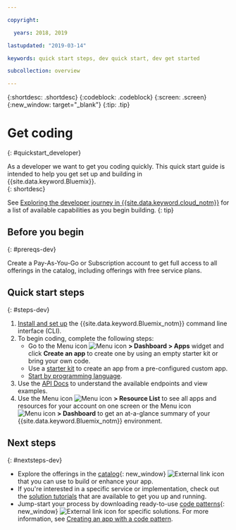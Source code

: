```yaml
---

copyright:

  years: 2018, 2019

lastupdated: "2019-03-14"

keywords: quick start steps, dev quick start, dev get started

subcollection: overview

---
```


{:shortdesc: .shortdesc}
{:codeblock: .codeblock}
{:screen: .screen}
{:new_window: target="_blank"}
{:tip: .tip}

# Get coding 
{: #quickstart_developer}

As a developer we want to get you coding quickly. This quick start guide is intended to help you get set up and building in {{site.data.keyword.Bluemix}}.  
{: shortdesc}

See [Exploring the developer journey in {{site.data.keyword.cloud_notm}}](/docs/overview?topic=overview-dev-journey) for a list of available capabilities as you begin building.
{: tip}

## Before you begin
{: #prereqs-dev}

Create a Pay-As-You-Go or Subscription account to get full access to all offerings in the catalog, including offerings with free service plans. 

## Quick start steps
{: #steps-dev}
 
1. [Install and set up](/docs/home/tools) the {{site.data.keyword.Bluemix_notm}} command line interface (CLI). 
2. To begin coding, complete the following steps:
    * Go to the Menu icon ![Menu icon](../icons/icon_hamburger.svg) **> Dashboard > Apps** widget and click **Create an app** to create one by using an empty starter kit or bring your own code.
    * Use a [starter kit](/docs/apps/tutorials?topic=creating-apps-tutorial-starterkit) to create an app from a pre-configured custom app. 
    * [Start by programming language](/docs/home/build). 
3. Use the [API Docs](https://{DomainName}/apidocs) to understand the available endpoints and view examples.
4. Use the Menu icon ![Menu icon](../icons/icon_hamburger.svg) **> Resource List** to see all apps and resources for your account on one screen or the Menu icon ![Menu icon](../icons/icon_hamburger.svg) **> Dashboard** to get an at-a-glance summary of your {{site.data.keyword.Bluemix_notm}} environment.

## Next steps
{: #nextsteps-dev}

* Explore the offerings in the [catalog](https://{DomainName}/catalog){: new_window} ![External link icon](../icons/launch-glyph.svg) that you can use to build or enhance your app.
* If you're interested in a specific service or implementation, check out the [solution tutorials](/docs/tutorials?topic=solution-tutorials-tutorials) that are available to get you up and running.
* Jump-start your process by downloading ready-to-use [code patterns](https://developer.ibm.com/patterns/){: new_window} ![External link icon](../icons/launch-glyph.svg "External link icon") for specific solutions. For more information, see [Creating an app with a code pattern](/docs/apps/tutorials?topic=creating-apps-tutorial-codepattern).




